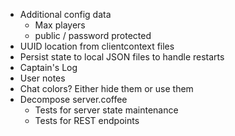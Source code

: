 * Additional config data
    * Max players
    * public / password protected
* UUID location from clientcontext files
* Persist state to local JSON files to handle restarts
* Captain's Log
* User notes
* Chat colors?  Either hide them or use them
* Decompose server.coffee
    * Tests for server state maintenance
    * Tests for REST endpoints
